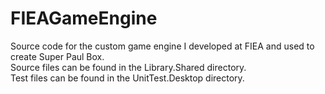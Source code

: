 # FIEAGameEngine
Source code for the custom game engine I developed at FIEA and used to create Super Paul Box.  
Source files can be found in the Library.Shared directory.  
Test files can be found in the UnitTest.Desktop directory.  

